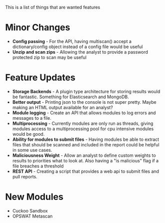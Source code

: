 This is a list of things that are wanted features

# Minor Changes #
- **Config passing** - For the API, having multiscan() accept a dictionary/config object instead of a config file would be useful
- **Unzip and scan zips** - Allowing the analyst to provide a password protected zip to scan may be useful

# Feature Updates #
- **Storage Backends** - A plugin type architecture for storing results would be fantastic. Something for Elasticsearch and MongoDB.
- **Better output** - Printing json to the console is not super pretty. Maybe making an HTML output available for an analyst?
- **Module logging** - Create an API that allows modules to log errors and messages to a file.
- **Multiprocessing** - Currently modules are only run as threads, giving modules access to a multiprocessing pool for cpu intensive modules would be good.
- **Ability for modules to submit files** - Having modules be able to extract files that should be scanned and included in the report could be helpful in some use cases.
- **Maliciousness Weight** - Allow an analyst to define custom weights to results to priorities what to look at. Also having a "is malicious" flag if a file breaches a threshold
- **REST API** - Creating a script that provides a web api to submit files and pull reports.

# New Modules #
- Cuckoo Sandbox
- OPSWAT Metascan